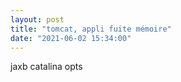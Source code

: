 ```yaml
---
layout: post
title: "tomcat, appli fuite mémoire"
date: "2021-06-02 15:34:00"
---
```

jaxb catalina opts

